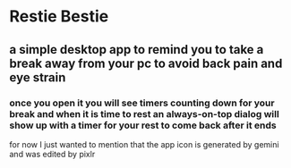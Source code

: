 # Restie Bestie
## a simple desktop app to remind you to take a break away from your pc to avoid back pain and eye strain
### once you open it you will see timers counting down for your break and when it is time to rest an always-on-top dialog will show up with a timer for your rest to come back after it ends
for now I just wanted to mention that the app icon is generated by gemini and was edited by pixlr 
